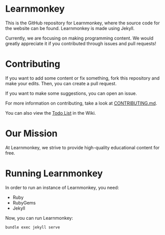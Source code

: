 # Learnmonkey
This is the GitHub repository for Learnmonkey, where the source code for the website can be found. Learnmonkey is made using Jekyll.

Currently, we are focusing on making programming content. We would greatly appreciate it if you contributed through issues and pull requests!

# Contributing

If you want to add some content or fix something, fork this repository and make your edits. Then, you can create a pull request.

If you want to make some suggestions, you can open an issue.

For more information on contributing, take a look at [CONTRIBUTING.md](CONTRIBUTING.md).

You can also view the [Todo List](https://github.com/learnmonkey/learnmonkey.github.io/wiki/Todo-List) in the Wiki.

# Our Mission

At Learnmonkey, we strive to provide high-quality educational content for free.

# Running Learnmonkey

In order to run an instance of Learnmonkey, you need:
- Ruby
- RubyGems
- Jekyll

Now, you can run Learnmonkey: 
```batch
bundle exec jekyll serve
```
